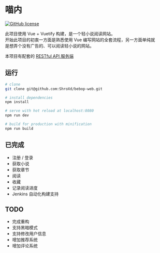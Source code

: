 # 喵内
[![GitHub license](https://img.shields.io/github/license/AlexeyVoronov96/NewsApp-With-SwiftUI-And-Combine.svg)](https://github.com/AlexeyVoronov96/NewsApp-With-SwiftUI-And-Combine/blob/master/LICENSE)

此项目使用 Vue + Vuetify 构建，是一个轻小说阅读网站。<br/>
开始此项目的初衷一方面是熟悉使用 Vue 编写网站的全套流程，另一方面单纯就是想弄个没有广告的、可以阅读轻小说的网站。<br/>

本项目有配套的 [RESTful API 服务端](https://github.com/ShroXd/flask-server)

## 运行

``` bash
# clone
git clone git@github.com:ShroXd/bebop-web.git

# install dependencies
npm install

# serve with hot reload at localhost:8080
npm run dev

# build for production with minification
npm run build
```

## 已完成
- 注册 / 登录
- 获取小说
- 获取章节
- 阅读
- 收藏
- 记录阅读进度
- Jenkins 自动化构建支持

## TODO
- 完成重构
- 支持黑暗模式
- 支持修改用户信息
- 增加推荐系统
- 增加评论系统
